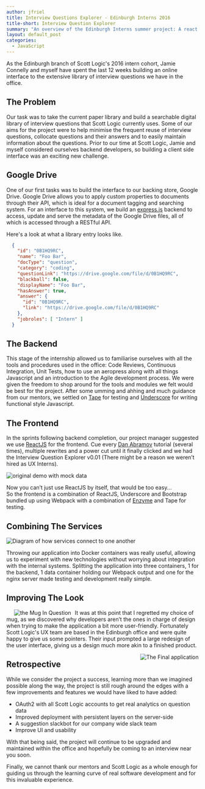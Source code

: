 ```yaml
---
author: jfriel
title: Interview Questions Explorer - Edinburgh Interns 2016
title-short: Interview Question Explorer
summary: "An overview of the Edinburgh Interns summer project: A react application to filter and search interview questions stored on Google Drive"
layout: default_post
categories:
  - JavaScript
---
```



As the Edinburgh branch of Scott Logic's 2016 intern cohort,
 Jamie Connelly and myself have spent the last 12 weeks building an online interface to the extensive library of interview questions we have in the office.


## The Problem

Our task was to take the current paper library and build a searchable digital library of interview questions that Scott Logic currently uses.
Some of our aims for the project were to help minimise the frequent reuse of interview questions, collocate questions and their answers and to easily maintain information about the questions.
Prior to our time at Scott Logic, Jamie and myself considered ourselves backend developers, so building a client side interface was an exciting new challenge.



## Google Drive

One of our first tasks was to build the interface to our backing store, Google Drive.
Google Drive allows you to apply custom properties to documents through their API,
which is ideal for a document tagging and searching system. For an interface to this system,
we build an [express.js](http://www.expressjs.com) backend to access, update and serve the metadata of the Google Drive files,
all of which is accessed through a RESTful API.


Here's a look at what a library entry looks like.

~~~ json
  {
    "id": "0B1HQ9RC",
    "name": "Foo Bar",
    "docType": "question",
    "category": "coding",
    "questionLink": "https://drive.google.com/file/d/0B1HQ9RC",
    "blackball": false,
    "displayName": "Foo Bar",
    "hasAnswer": true,
    "answer": {
      "id": "0B1HQ9RC",
      "link": "https://drive.google.com/file/d/0B1HQ9RC"
    },
    "jobroles": [ "Intern" ]
  }
~~~


## The Backend

This stage of the internship allowed us to familiarise ourselves with all the tools and procedures used in the office:
 Code Reviews, Continuous Integration, Unit Tests, how to use an aeropress along with all things Javascript and an introduction to the Agile development process.
We were given the freedom to shop around for the tools and modules we felt would be best for the project.
After some umming and ahhing and much guidance from  our mentors,
 we settled on [Tape](https://github.com/substack/tape) for testing
 and [Underscore](http://underscorejs.org/) for writing functional style Javascript.

## The Frontend

In the sprints following backend completion, our project manager suggested we use [ReactJS](https://facebook.github.io/react/) for the frontend.
Cue every [Dan Abramov](https://twitter.com/dan_abramov) tutorial (several times),
multiple rewrites and a power cut until it finally clicked and we had the Interview Question Explorer v0.01
(There might be a reason we weren’t hired as UX Interns).

<img src='{{ site.baseurl }}/jfriel/assets/firstpass.png' alt='original demo with mock data'/>


Now you can’t just use ReactJS by itself, that would be too easy...  
So the frontend is a combination of ReactJS, Underscore and Bootstrap bundled up using Webpack with
a combination of [Enzyme](https://github.com/airbnb/enzyme) and Tape for testing.

## Combining The Services

<img src='{{ site.baseurl }}/jfriel/assets/schema.png' alt='Diagram of how services connect to one another'/>   



  Throwing our application into Docker containers was really useful,
  allowing us to experiment with new technologies without worrying about integration with the internal systems.
  Splitting the application into three containers, 1 for the backend, 1 data container holding our Webpack output and one for the nginx server made testing and development really simple.

## Improving The Look   

<img src='{{ site.baseurl }}/jfriel/assets/css-is-awesome.jpg' alt='the Mug In Question' align='left' hspace="20" style="margin-right: 10px"/>




It was at this point that I regretted my choice of mug,
as we discovered why developers aren’t the ones in charge of design when trying to make the application a bit more user-friendly.
Fortunately Scott Logic's UX team are based in the Edinburgh office and were quite happy to give us some pointers. Their input
prompted a large redesign of the user interface, giving us a design much more akin to a finished product.

<img src='{{ site.baseurl }}/jfriel/assets/final_app.png' alt='The Final application' align='right' style="margin-bottom: 10px"/>   





## Retrospective

  While we consider the project a success, learning more than we imagined possible along the way,
  the project is still rough around the edges with a few improvements and features we would have liked to have added:

<ul>
  <li>OAuth2 with all Scott Logic accounts to get real analytics on question data</li>
  <li>Improved deployment with persistent layers on the server-side</li>
  <li>A suggestion slackbot for our company wide slack team</li>
  <li>Improve UI and usability</li>
</ul>

 With that being said, the project will continue to be upgraded and maintained within the office and hopefully be coming to an interview near you soon.

  Finally, we cannot thank our mentors and Scott Logic as a whole enough for guiding us through the learning curve of real software development and for this invaluable experience.
